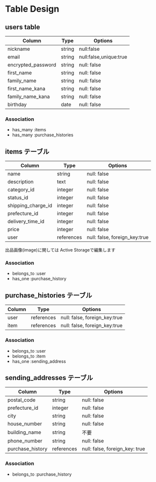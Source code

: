 # Table Design

## users table

| Column             | Type   | Options                |
| ------------------ | ------ | ---------------------- |
| nickname           | string | null:false             |
| email              | string | null:false,unique:true |
| encrypted_password | string | null: false            |
| first_name         | string | null: false            |
| family_name        | string | null: false            |
| first_name_kana    | string | null: false            |
| family_name_kana   | string | null: false            |
| birthday           | date    | null: false           |

### Association

- has_many :items
- has_many :purchase_histories


## items テーブル

| Column             | Type       | Options                       |
| ------------------ | ---------- | ----------------------------- |
| name               | string     | null: false                   |
| description        | text       | null: false                   |
| category_id        | integer    | null: false                   |
| status_id          | integer    | null: false                   |
| shipping_charge_id | integer    | null: false                   |
| prefecture_id      | integer    | null: false                   |
| delivery_time_id   | integer    | null: false                   |
| price              | integer    | null: false                   |
| user               | references | null: false, foreign_key:true |

出品画像(image)に関しては Active Storageで編集します

### Association

- belongs_to :user
- has_one :purchase_history


## purchase_histories テーブル

| Column  | Type       | Options                       |
| ------- | ---------- | ----------------------------- |
| user    | references | null: false, foreign_key:true |
| item    | references | null: false, foreign_key:true |

### Association

- belongs_to :user
- belongs_to :item
- has_one :sending_address


## sending_addresses テーブル

| Column               | Type       | Options                        |
| -------------------- | ---------- | ------------------------------ |
| postal_code          | string     | null: false                    |
| prefecture_id        | integer    | null: false                    |
| city                 | string     | null: false                    |
| house_number         | string     | null: false                    |
| building_name        | string     | 不要                            |
| phone_number         | string     | null: false                    |
| purchase_history     | references | null: false, foreign_key: true |

### Association

- belongs_to :purchase_history
